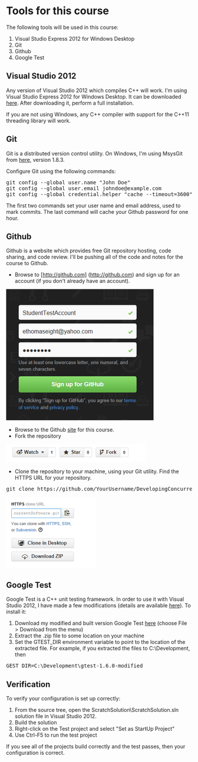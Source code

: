 Tools for this course
=====================
The following tools will be used in this course:

1. Visual Studio Express 2012 for Windows Desktop
2. Git
3. Github
4. Google Test

Visual Studio 2012
------------------
Any version of Visual Studio 2012 which compiles C++ will work. I'm using Visual Studio Express 2012 for Windows Desktop. It can be downloaded [here](http://www.microsoft.com/en-us/download/details.aspx?id=34673). After downloading it, perform a full installation.

If you are not using Windows, any C++ compiler with support for the C++11 threading library will work.

Git
---
Git is a distributed version control utility. On Windows, I'm using MsysGit from [here](http://msysgit.github.io/), version 1.8.3.

Configure Git using the following commands:

<pre>
git config --global user.name "John Doe"
git config --global user.email johndoe@example.com
git config --global credential.helper "cache --timeout=3600"
</pre>

The first two commands set your user name and email address, used to mark commits. The last command will cache your Github password for one hour.

Github
------
Github is a website which provides free Git repository hosting, code sharing, and code review. I'll be pushing all of the code and notes for the course to Github.

* Browse to [http://github.com] (http://github.com) and sign up for an account (if you don't already have an account).

![Github sign up image](GithubSignUp.png)

* Browse to the Github [site](https://github.com/joshpeterson/DevelopingConcurrentSoftware) for this course.
* Fork the repository

![Fork a repo on Github image](GithubForkRepo.png)

* Clone the repository to your machine, using your Git utility. Find the HTTPS URL for your repository.

<pre>git clone https://github.com/YourUsername/DevelopingConcurrentSoftware.git</pre>

![Github HTTPS clone URL image](GithubHTTPSCloneURL.png)

Google Test
-----------
Google Test is a C++ unit testing framework. In order to use it with Visual Studio 2012, I have made a few modifications (details are available [here](http://stackoverflow.com/questions/12558327/google-test-in-visual-studio-2012)). To install it:

1. Download my modified and built version Google Test [here](https://docs.google.com/file/d/0B_iq84mNTIzZU2dIZkRNX1gwVUk/edit?usp=sharing) (choose File > Download from the menu)
2. Extract the .zip file to some location on your machine
3. Set the GTEST_DIR environment variable to point to the location of the extracted file. For example, if you extracted the files to C:\Development, then

<pre>GEST_DIR=C:\Development\gtest-1.6.0-modified</pre>

Verification
------------

To verify your configuration is set up correctly:

1. From the source tree, open the ScratchSolution\ScratchSolution.sln solution file in Visual Studio 2012.
2. Build the solution
3. Right-click on the Test project and select "Set as StartUp Project"
4. Use Ctrl-F5 to run the test project

If you see all of the projects build correctly and the test passes, then your configuration is correct.
